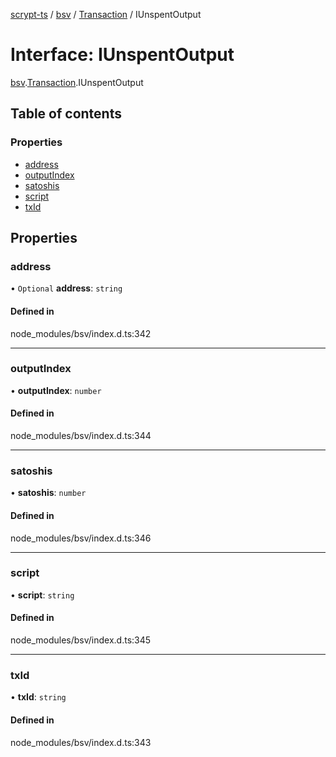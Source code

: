 [scrypt-ts](../README.md) / [bsv](../modules/bsv.md) / [Transaction](../modules/bsv.Transaction.md) / IUnspentOutput

# Interface: IUnspentOutput

[bsv](../modules/bsv.md).[Transaction](../modules/bsv.Transaction.md).IUnspentOutput

## Table of contents

### Properties

- [address](bsv.Transaction.IUnspentOutput.md#address)
- [outputIndex](bsv.Transaction.IUnspentOutput.md#outputindex)
- [satoshis](bsv.Transaction.IUnspentOutput.md#satoshis)
- [script](bsv.Transaction.IUnspentOutput.md#script)
- [txId](bsv.Transaction.IUnspentOutput.md#txid)

## Properties

### address

• `Optional` **address**: `string`

#### Defined in

node_modules/bsv/index.d.ts:342

___

### outputIndex

• **outputIndex**: `number`

#### Defined in

node_modules/bsv/index.d.ts:344

___

### satoshis

• **satoshis**: `number`

#### Defined in

node_modules/bsv/index.d.ts:346

___

### script

• **script**: `string`

#### Defined in

node_modules/bsv/index.d.ts:345

___

### txId

• **txId**: `string`

#### Defined in

node_modules/bsv/index.d.ts:343
